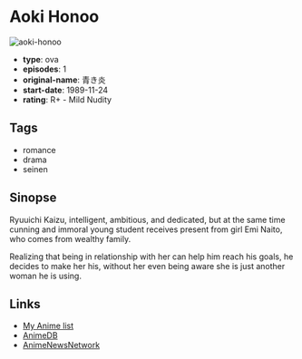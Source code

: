 # Aoki Honoo

![aoki-honoo](https://cdn.myanimelist.net/images/anime/8/25644.jpg)

-   **type**: ova
-   **episodes**: 1
-   **original-name**: 青き炎
-   **start-date**: 1989-11-24
-   **rating**: R+ - Mild Nudity

## Tags

-   romance
-   drama
-   seinen

## Sinopse

Ryuuichi Kaizu, intelligent, ambitious, and dedicated, but at the same time cunning and immoral young student receives present from girl Emi Naito, who comes from wealthy family.

Realizing that being in relationship with her can help him reach his goals, he decides to make her his, without her even being aware she is just another woman he is using.

## Links

-   [My Anime list](https://myanimelist.net/anime/3306/Aoki_Honoo)
-   [AnimeDB](http://anidb.info/perl-bin/animedb.pl?show=anime&aid=4314)
-   [AnimeNewsNetwork](http://www.animenewsnetwork.com/encyclopedia/anime.php?id=7131)
